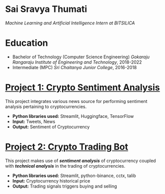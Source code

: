 # Sai Sravya Thumati
*Machine Learning and Artificial Intelligence Intern at BITSILICA*

# Education
* Bachelor of Technology (Computer Science Engineering)  *Gokaraju Rangaraju Institute of Engineering and Technology*, 2018-2022
* Intermediate (MPC) *Sri Chaitanya Junior College*, 2016-2018

# [Project 1: Crypto Sentiment Analysis](http://youtube.com/dataprofessor)

This project integrates various news source for performing sentiment analysis pertaining to cryptocurrencies.
* **Python libraries used:** Streamlit, Huggingface, TensorFlow
* **Input:** Tweets, News
* **Output:** Sentiment of Cryptocurrency

# [Project 2: Crypto Trading Bot](http://youtube.com/dataprofessor)

This project makes use of ***sentiment analysis*** of cryptocurrency coupled with ***technical analysis*** in the trading of cryptocurrencies.
* **Python libraries used:** Streamlit, python-binance, cctx, talib
* **Input:** Cryptocurrency historical price
* **Output:** Trading signals triggers buying and selling
